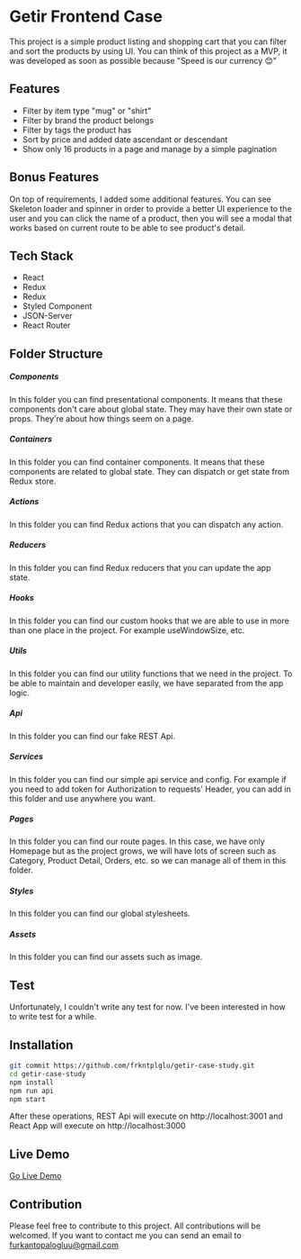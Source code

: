 # Getir Frontend Case

This project is a simple product listing and shopping cart that you can filter and sort the products by using UI. You can think of this project as a MVP, it was developed as soon as possible because "Speed is our currency 😊"

## Features

- Filter by item type "mug" or "shirt"
- Filter by brand the product belongs
- Filter by tags the product has
- Sort by price and added date ascendant or descendant
- Show only 16 products in a page and manage by a simple pagination

## Bonus Features

On top of requirements, I added some additional features. You can see Skeleton loader and spinner in order to provide a better UI experience to the user and you can click the name of a product, then you will see a modal that works based on current route to be able to see product's detail.

## Tech Stack

- React
- Redux
- Redux
- Styled Component
- JSON-Server
- React Router

## Folder Structure

##### Components

In this folder you can find presentational components. It means that these components don't care about global state. They may have their own state or props. They're about how things seem on a page.

##### Containers

In this folder you can find container components. It means that these components are related to global state. They can dispatch or get state from Redux store.

##### Actions

In this folder you can find Redux actions that you can dispatch any action.

##### Reducers

In this folder you can find Redux reducers that you can update the app state.

##### Hooks

In this folder you can find our custom hooks that we are able to use in more than one place in the project. For example useWindowSize, etc.

##### Utils

In this folder you can find our utility functions that we need in the project. To be able to maintain and developer easily, we have separated from the app logic.

##### Api

In this folder you can find our fake REST Api.

##### Services

In this folder you can find our simple api service and config. For example if you need to add token for Authorization to requests' Header, you can add in this folder and use anywhere you want.

##### Pages

In this folder you can find our route pages. In this case, we have only Homepage but as the project grows, we will have lots of screen such as Category, Product Detail, Orders, etc. so we can manage all of them in this folder.

##### Styles

In this folder you can find our global stylesheets.

##### Assets

In this folder you can find our assets such as image.

## Test

Unfortunately, I couldn't write any test for now. I've been interested in how to write test for a while.

## Installation

```sh
git commit https://github.com/frkntplglu/getir-case-study.git
cd getir-case-study
npm install
npm run api
npm start
```

After these operations, REST Api will execute on http://localhost:3001 and React App will execute on http://localhost:3000

## Live Demo

[Go Live Demo](https://getir-frontend-case.netlify.app/)

## Contribution

Please feel free to contribute to this project. All contributions will be welcomed. If you want to contact me you can send an email to furkantopalogluu@gmail.com
